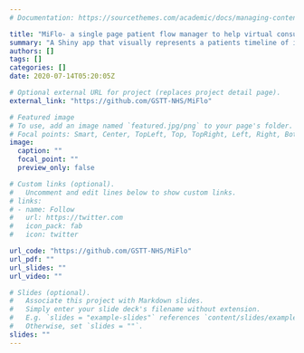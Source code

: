 ```yaml
---
# Documentation: https://sourcethemes.com/academic/docs/managing-content/

title: "MiFlo- a single page patient flow manager to help virtual consultations"
summary: "A Shiny app that visually represents a patients timeline of investigations with summarised results as well as appointments. The excess of information that electronic data has brought with it means that there is now a desperate need to show only data that is needed to make a decision about a patient rather than to drown a clinician in a lot of unnecessary information. MiFlo provides this filter. It was initially developed for gastroenterology but is equally configurable to any clinical environment."
authors: []
tags: []
categories: []
date: 2020-07-14T05:20:05Z

# Optional external URL for project (replaces project detail page).
external_link: "https://github.com/GSTT-NHS/MiFlo"

# Featured image
# To use, add an image named `featured.jpg/png` to your page's folder.
# Focal points: Smart, Center, TopLeft, Top, TopRight, Left, Right, BottomLeft, Bottom, BottomRight.
image:
  caption: ""
  focal_point: ""
  preview_only: false

# Custom links (optional).
#   Uncomment and edit lines below to show custom links.
# links:
# - name: Follow
#   url: https://twitter.com
#   icon_pack: fab
#   icon: twitter

url_code: "https://github.com/GSTT-NHS/MiFlo"
url_pdf: ""
url_slides: ""
url_video: ""

# Slides (optional).
#   Associate this project with Markdown slides.
#   Simply enter your slide deck's filename without extension.
#   E.g. `slides = "example-slides"` references `content/slides/example-slides.md`.
#   Otherwise, set `slides = ""`.
slides: ""
---
```

